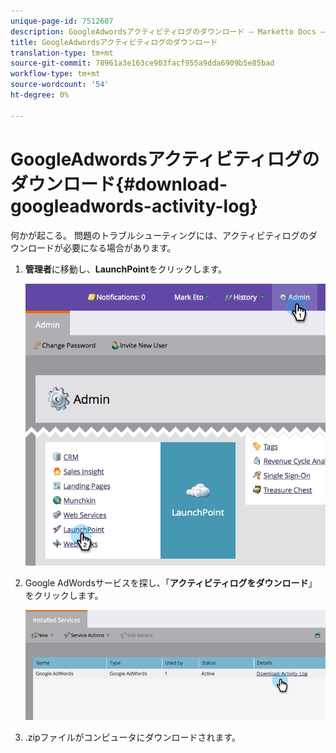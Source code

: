 ```yaml
---
unique-page-id: 7512607
description: GoogleAdwordsアクティビティログのダウンロード — Marketto Docs — 製品ドキュメント
title: GoogleAdwordsアクティビティログのダウンロード
translation-type: tm+mt
source-git-commit: 78961a3e163ce903facf955a9dda6909b5e85bad
workflow-type: tm+mt
source-wordcount: '54'
ht-degree: 0%

---
```



# GoogleAdwordsアクティビティログのダウンロード{#download-googleadwords-activity-log}

何かが起こる。 問題のトラブルシューティングには、アクティビティログのダウンロードが必要になる場合があります。

1. **管理者**&#x200B;に移動し、**LaunchPoint**&#x200B;をクリックします。

   ![](assets/image2015-4-22-15-3a33-3a47.png)

1. Google AdWordsサービスを探し、「**アクティビティログをダウンロード**」をクリックします。

   ![](assets/image2015-4-22-17-3a49-3a49.png)

1. .zipファイルがコンピュータにダウンロードされます。
